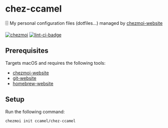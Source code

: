 # chez-ccamel

🗄️ My personal configuration files (dotfiles...) managed by [chezmoi-website]

[![chezmoi][chezmoi-badge]][chezmoi-website]
[![lint-ci-badge][lint-ci-badge]][lint-ci-workflow]

## Prerequisites

Targets macOS and requires the following tools:

- [chezmoi-website]
- [git-website]
- [homebrew-website]

## Setup

Run the following command:

```sh
chezmoi init ccamel/chez-ccamel
```

[chezmoi-website]: https://chezmoi.io
[chezmoi-badge]: https://img.shields.io/badge/Powered%20by-chezmoi-blue.svg?style=for-the-badge
[git-website]: https://git-scm.com/
[homebrew-website]: https://brew.sh/
[lint-ci-badge]: https://img.shields.io/github/actions/workflow/status/ccamel/chez-ccamel/lint.yml?branch=main&label=lint&style=for-the-badge&logo=github
[lint-ci-workflow]: https://github.com/ccamel/chez-ccamel/actions/workflows/lint.yml
